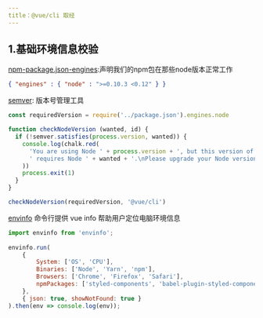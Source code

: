 ```yaml
---
title：@vue/cli 取经
---
```


## 1.基础环境信息校验

[npm-package.json-engines](https://docs.npmjs.com/files/package.json):声明我们的npm包在那些node版本正常工作

```json
{ "engines" : { "node" : ">=0.10.3 <0.12" } }
```

[semver](https://www.npmjs.com/package/semver): 版本号管理工具

```javascript
const requiredVersion = require('../package.json').engines.node

function checkNodeVersion (wanted, id) {
  if (!semver.satisfies(process.version, wanted)) {
    console.log(chalk.red(
      'You are using Node ' + process.version + ', but this version of ' + id +
      ' requires Node ' + wanted + '.\nPlease upgrade your Node version.'
    ))
    process.exit(1)
  }
}

checkNodeVersion(requiredVersion, '@vue/cli')
```

[envinfo](https://www.npmjs.com/package/envinfo) 命令行提供  vue info 帮助用户定位电脑环境信息

```javascript
import envinfo from 'envinfo';
 
envinfo.run(
    {
        System: ['OS', 'CPU'],
        Binaries: ['Node', 'Yarn', 'npm'],
        Browsers: ['Chrome', 'Firefox', 'Safari'],
        npmPackages: ['styled-components', 'babel-plugin-styled-components'],
    },
    { json: true, showNotFound: true }
).then(env => console.log(env));
```

